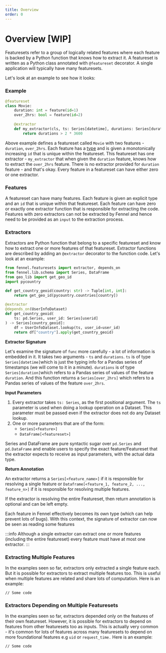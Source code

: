 ```yaml
---
title: Overview
order: 0
---
```


# Overview \[WIP]

Featuresets refer to a group of logically related features where each feature is backed by a Python function that knows how to extract it. A featureset is written as a Python class annotated with `@featureset` decorator. A single application will typically have many featuresets.&#x20;

Let's look at an example to see how it looks:

### Example

```python
@featureset
class Movie:
    duration: int = feature(id=1)
    over_2hrs: bool = feature(id=2)
        
    @extractor
    def my_extractor(cls, ts: Series[datetime], durations: Series[duration]) -> Series[over_2hrs]:
        return durations > 2 * 3600
```

Above example defines a featureset called `Movie` with two features - `duration`, `over_2hrs`. Each feature has a [type](../api-reference/data-types.md) and is given a monotonically increasing `id` that is unique within the featureset. This featureset has one extractor - `my_extractor` that when given the `duration` feature, knows how to extract the `over_2hrs` feature. There is no extractor provided for `duration` feature - and that's okay. Every feature in a featureset can have either zero or one extractor.&#x20;

### Features

A featureset can have many features. Each feature is given an explicit type and an `id` that is unique within that featureset. Each feature can have zero or exactly one extractor function that is responsible for extracting the code. Features with zero extractors can not be extracted by Fennel and hence need to be provided as an `input` to the extraction process.&#x20;

### Extractors

Extractors are Python function that belong to a specific featureset and know how to extract one or more features of that featureset. Extractor functions are described by adding an `@extractor` decorator to the function code. Let's look at an example:

```python
from fennel.featuresets import extractor, depends_on
from fennel.lib.schema import Series, DataFrame
from geo_lib import get_geo_id
import pycountry

def get_country_geoid(country: str) -> Tuple[int, int]:
    return get_geo_id(pycountry.countries[country])
        
@extractor
@depends_on(UserInfoDataset)
def get_country_geoid(
    ts: pd.Series, user_id: Series[userid]
) -> Series[country_geoid]:
    df = UserInfoDataset.lookup(ts, user_id=user_id)
    return df["country"].apply(get_country_geoid)
```

**Extractor Signature**

Let's examine the signature of `func` more carefully - a lot of information is embedded in it. It takes two arguments - `ts` and `durations`. `ts` is of type `Series[datetime]`which is just the typing info for a Pandas series of timestamps (we will come to it in a minute). `durations` is of type `Series[duration]`which refers to a Pandas series of values of the feature `duration`. And this function returns a `Series[over_2hrs]` which refers to a Pandas series of values of the feature `over_2hrs`.

**Input Parameters**

1. Every extractor takes `ts: Series`, as the first positional argument. The `ts` parameter is used when doing a lookup operation on a Dataset. This parameter must be passed even if the extractor does not do any Dataset lookup.
2. One or more parameters that are of the form:
   * `Series[<feature>]`
   * `DataFrame[<featureset>]`

Series and DataFrame are pure syntactic sugar over `pd.Series` and `pd.DataFrame` and enable users to specify the exact feature/Featureset that the extractor expects to receive as input parameters, with the actual data type.&#x20;

**Return Annotation**

An extractor returns a `Series[<feature_name>]` if it is responsible for resolving a single feature or `Dataframe[<feature_1, feature_2, ..., feature_n>]` if it is responsible for resolving multiple features.&#x20;

If the extractor is resolving the entire Featureset, then return annotation is optional and can be left empty.&#x20;

Each feature in Fennel effectively becomes its own type (which can help prevent lots of bugs). With this context, the signature of extractor can now be seen as reading some features&#x20;

:::info
Although a single extractor can extract one or more features (including the entire featureset) every feature must have at most one extractor.&#x20;
:::

### Extracting Multiple Features

In the examples seen so far, extractors only extracted a single feature each. But it is possible for extractors to extract multiple features too. This is useful when multiple features are related and share lots of computation. Here is an example:

```
// Some code
```



### Extractors Depending on Multiple Featuresets

In the examples seen so far, extractors depended only on the features of their own featureset. However, it is possible for extractors to depend on features from other featuresets too as inputs. This is actually very common - it's common for lots of features across many featuresets to depend on more foundational features e.g `uid` or `request_time.` Here is an example:

```
// Some code
```



